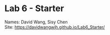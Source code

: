 # Lab 6 - Starter
Names: David Wang, Sisy Chen <br>
Site: https://davidwangwjh.github.io/Lab6_Starter/
